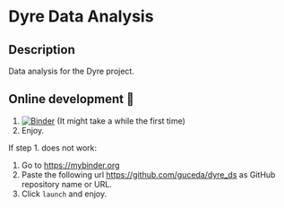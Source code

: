 # Dyre Data Analysis

## Description
Data analysis for the Dyre project.


## Online development 🔧
1. [![Binder](https://mybinder.org/badge_logo.svg)](https://mybinder.org/v2/gh/guceda/dyre_ds/HEAD) (It might take a while the first time)
2. Enjoy.

If step 1. does not work: 
 1. Go to https://mybinder.org 
 2. Paste the following url https://github.com/guceda/dyre_ds as GitHub repository name or URL.
 3. Click `launch` and enjoy.

